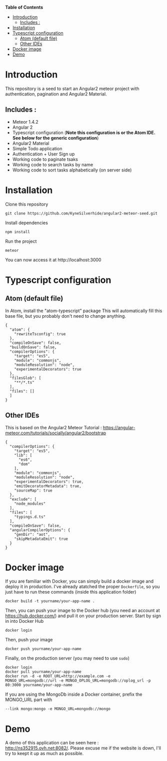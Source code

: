 **Table of Contents**

- [Introduction](#Introduction)
	- [Includes :](#Includes)
- [Installation](#)
- [Typescript configuration](#Installation)
	- [Atom (default file)](#Typescript-configuration)
	- [Other IDEs](#Other-IDEs)
- [Docker image](#Docker-image)
- [Demo](#Demo)

<a name="Introduction"/>

# Introduction
This repository is a seed to start an Angular2 meteor project with authentication, pagination and Angular2 Material.

<a name="Includes"/>

## Includes :
* Meteor 1.4.2
* Angular 2
* Typescript configuration (**Note  this configuration is or the Atom IDE. See below for the generic configuration**)
* Angular2 Material
* Simple Todo application
* Authentication + User Sign up
* Working code to paginate tsaks
* Working code to search tasks by name
* Working code to sort tasks alphabetically (on server side)

<a name="Installation"/>

# Installation
Clone this repository
```
git clone https://github.com/KyneSilverhide/angular2-meteor-seed.git
```

Install dependencies
```
npm install
```

Run the project
```
meteor
```

You can now access it at http://localhost:3000

<a name="Typescript-configuration"/>

# Typescript configuration
## Atom (default file)
In Atom, install the "atom-typescript" package
This will automatically fill this base file, but you probably don't need to change anything.
```
{
  "atom": {
    "rewriteTsconfig": true
  },
  "compileOnSave": false,
  "buildOnSave": false,
  "compilerOptions": {
    "target": "es5",
    "module": "commonjs",
    "moduleResolution": "node",
    "experimentalDecorators": true
  },
  "filesGlob": [
    "**/*.ts"
  ],
  "files": []
  ]
}
```

<a name="Other-IDEs"/>

## Other IDEs 
This is based on the Angular2 Meteor Tutorial : https://angular-meteor.com/tutorials/socially/angular2/bootstrap
```
{
  "compilerOptions": {
    "target": "es5",
    "lib": [
      "es6",
      "dom"
    ],
    "module": "commonjs",
    "moduleResolution": "node",
    "experimentalDecorators": true,
    "emitDecoratorMetadata": true,
    "sourceMap": true
  },
  "exclude": [
    "node_modules"
  ],
  "files": [
    "typings.d.ts"
  ],
  "compileOnSave": false,
  "angularCompilerOptions": {
    "genDir": "aot",
    "skipMetadataEmit": true
  }
}
```

<a name="Docker-image"/>

# Docker image
If you are familiar with Docker, you can simply build a docker image and deploy it in production.
I've already atatched the proper `Dockerfile`, so you just have to run these commands (inside this application folder)
```
docker build -t yourname/your-app-name .
```

Then, you can push your image to the Docker hub (you need an account at https://hub.docker.com/) and pull it on your production server.
Start by sign in into Docker Hub
```
docker login
```
Then, push your image
```
docker push yourname/your-app-name
```

Finally, on the production server (you may need to use `sudo`)
```
docker login
docker pull yourname/your-app-name
docker run -d -e ROOT_URL=http://example.com -e MONGO_URL=mongodb://url -e MONGO_OPLOG_URL=mongodb://oplog_url -p 80:3000 yourname/your-app-name
```

If you are using the MongoDb inside a Docker container, prefix the MONGO_URL part with
```
--link mongo:mongo -e MONGO_URL=mongodb://mongo
```

<a name="Demo"/>

# Demo
A demo of this application can be seen here : http://ns352915.ovh.net:8082/.
Please excuse me if the website is down, I'll try to keept it up as much as possible.

